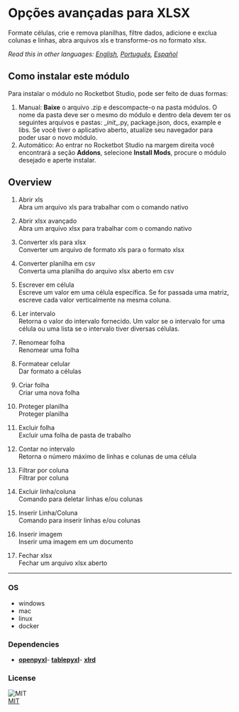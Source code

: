 



# Opções avançadas para XLSX
  
Formate células, crie e remova planilhas, filtre dados, adicione e exclua colunas e linhas, abra arquivos xls e transforme-os no formato xlsx.  

*Read this in other languages: [English](README.md), [Português](README.pr.md), [Español](README.es.md)*

## Como instalar este módulo
  
Para instalar o módulo no Rocketbot Studio, pode ser feito de duas formas:
1. Manual: __Baixe__ o arquivo .zip e descompacte-o na pasta módulos. O nome da pasta deve ser o mesmo do módulo e dentro dela devem ter os seguintes arquivos e pastas: \__init__.py, package.json, docs, example e libs. Se você tiver o aplicativo aberto, atualize seu navegador para poder usar o novo módulo.
2. Automático: Ao entrar no Rocketbot Studio na margem direita você encontrará a seção **Addons**, selecione **Install Mods**, procure o módulo desejado e aperte instalar.  


## Overview


1. Abrir xls  
Abra um arquivo xls para trabalhar com o comando nativo

2. Abrir xlsx avançado  
Abra um arquivo xlsx para trabalhar com o comando nativo

3. Converter xls para xlsx  
Converter um arquivo de formato xls para o formato xlsx

4. Converter planilha em csv  
Converta uma planilha do arquivo xlsx aberto em csv

5. Escrever em célula  
Escreve um valor em uma célula específica. Se for passada uma matriz, escreve cada valor verticalmente na mesma coluna.

6. Ler intervalo  
Retorna o valor do intervalo fornecido. Um valor se o intervalo for uma célula ou uma lista se o intervalo tiver diversas células.

7. Renomear folha  
Renomear uma folha

8. Formatear celular  
Dar formato a células

9. Criar folha  
Criar uma nova folha

10. Proteger planilha  
Proteger planilha

11. Excluir folha  
Excluir uma folha de pasta de trabalho

12. Contar no intervalo  
Retorna o número máximo de linhas e colunas de uma célula

13. Filtrar por coluna  
Filtrar por coluna

14. Excluir linha/coluna  
Comando para deletar linhas e/ou colunas

15. Inserir Linha/Coluna  
Comando para inserir linhas e/ou colunas

16. Inserir imagem  
Inserir uma imagem em um documento

17. Fechar xlsx  
Fechar um arquivo xlsx aberto  




----
### OS

- windows
- mac
- linux
- docker

### Dependencies
- [**openpyxl**](https://pypi.org/project/openpyxl/)- [**tablepyxl**](https://pypi.org/project/tablepyxl/)- [**xlrd**](https://pypi.org/project/xlrd/)
### License
  
![MIT](https://camo.githubusercontent.com/107590fac8cbd65071396bb4d04040f76cde5bde/687474703a2f2f696d672e736869656c64732e696f2f3a6c6963656e73652d6d69742d626c75652e7376673f7374796c653d666c61742d737175617265)  
[MIT](http://opensource.org/licenses/mit-license.ph)